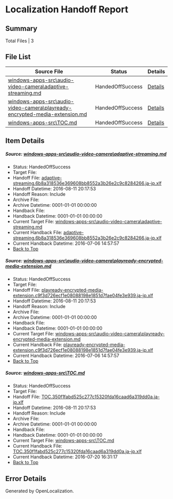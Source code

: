 # <a name='report-top'></a> Localization Handoff Report

## Summary
 Total Files | 3

## File List
 Source File | Status | Details 
 ----------- | ------ | ------- 
 [windows-apps-src\audio-video-camera\adaptive-streaming.md](https://github.com/Microsoft/windows-apps/blob/d0941887ebc17f3665302fae6c7b0a124dfb5a0b/windows-apps-src/audio-video-camera/adaptive-streaming.md) | HandedOffSuccess | [Details](#431fa345c0135a08c1da68904a8d58d969490a8d158)
 [windows-apps-src\audio-video-camera\playready-encrypted-media-extension.md](https://github.com/Microsoft/windows-apps/blob/15b8c2cac08e59cfd9bd2c97c3a146cbc2be5548/windows-apps-src/audio-video-camera/playready-encrypted-media-extension.md) | HandedOffSuccess | [Details](#eb85d9ea29917788612e0aa755465dbd6d1b9ba91648)
 [windows-apps-src\TOC.md](https://github.com/Microsoft/windows-apps/blob/6de87adaaab0a1a1f5df476a87c55827948552bf/windows-apps-src/TOC.md) | HandedOffSuccess | [Details](#0b3a2552b4d1bc18316e157533682ee7b947bc357937)

## Item Details
##### <a name='431fa345c0135a08c1da68904a8d58d969490a8d158'></a> Source: [windows-apps-src\audio-video-camera\adaptive-streaming.md](https://github.com/Microsoft/windows-apps/blob/d0941887ebc17f3665302fae6c7b0a124dfb5a0b/windows-apps-src/audio-video-camera/adaptive-streaming.md)
* Status: HandedOffSuccess
* Target File: 
* Handoff File: [adaptive-streaming.6b8a318536e369608bb8552a3b26e2c9c8284266.ja-jp.xlf](https://github.com/Microsoft/WDG.handoff/blob/9ac25286397a184b225d0fe92bb1af3ac32f2b6a/ol-handoff/Microsoft/windows-apps.ja-jp/master/adaptive-streaming.6b8a318536e369608bb8552a3b26e2c9c8284266.ja-jp.xlf)
* Handoff Datetime: 2016-08-11 20:17:53
* Handoff Reason: Include
* Archive File: 
* Archive Datetime: 0001-01-01 00:00:00
* Handback File: 
* Handback Datetime: 0001-01-01 00:00:00
* Current Target File: [windows-apps-src\audio-video-camera\adaptive-streaming.md](https://github.com/Microsoft/windows-apps.ja-jp/blob/50184089ee68f46cd2f416adf3a3994777b91210/windows-apps-src/audio-video-camera/adaptive-streaming.md)
* Current Handback File: [adaptive-streaming.6b8a318536e369608bb8552a3b26e2c9c8284266.ja-jp.xlf](https://github.com/Microsoft/WDG.handback/blob/4b30c8e256811740592ee2bde985c1f06955abde/ol-handback/Microsoft/windows-apps.ja-jp/master/adaptive-streaming.6b8a318536e369608bb8552a3b26e2c9c8284266.ja-jp.xlf)
* Current Handback Datetime: 2016-07-06 14:57:57
* [Back to Top](#report-top)

##### <a name='eb85d9ea29917788612e0aa755465dbd6d1b9ba91648'></a> Source: [windows-apps-src\audio-video-camera\playready-encrypted-media-extension.md](https://github.com/Microsoft/windows-apps/blob/15b8c2cac08e59cfd9bd2c97c3a146cbc2be5548/windows-apps-src/audio-video-camera/playready-encrypted-media-extension.md)
* Status: HandedOffSuccess
* Target File: 
* Handoff File: [playready-encrypted-media-extension.c9f3d726ecf1e08088198e1851d7fae04fe3e939.ja-jp.xlf](https://github.com/Microsoft/WDG.handoff/blob/9ac25286397a184b225d0fe92bb1af3ac32f2b6a/ol-handoff/Microsoft/windows-apps.ja-jp/master/playready-encrypted-media-extension.c9f3d726ecf1e08088198e1851d7fae04fe3e939.ja-jp.xlf)
* Handoff Datetime: 2016-08-11 20:17:53
* Handoff Reason: Include
* Archive File: 
* Archive Datetime: 0001-01-01 00:00:00
* Handback File: 
* Handback Datetime: 0001-01-01 00:00:00
* Current Target File: [windows-apps-src\audio-video-camera\playready-encrypted-media-extension.md](https://github.com/Microsoft/windows-apps.ja-jp/blob/50184089ee68f46cd2f416adf3a3994777b91210/windows-apps-src/audio-video-camera/playready-encrypted-media-extension.md)
* Current Handback File: [playready-encrypted-media-extension.c9f3d726ecf1e08088198e1851d7fae04fe3e939.ja-jp.xlf](https://github.com/Microsoft/WDG.handback/blob/4b30c8e256811740592ee2bde985c1f06955abde/ol-handback/Microsoft/windows-apps.ja-jp/master/playready-encrypted-media-extension.c9f3d726ecf1e08088198e1851d7fae04fe3e939.ja-jp.xlf)
* Current Handback Datetime: 2016-07-06 14:57:57
* [Back to Top](#report-top)

##### <a name='0b3a2552b4d1bc18316e157533682ee7b947bc357937'></a> Source: [windows-apps-src\TOC.md](https://github.com/Microsoft/windows-apps/blob/6de87adaaab0a1a1f5df476a87c55827948552bf/windows-apps-src/TOC.md)
* Status: HandedOffSuccess
* Target File: 
* Handoff File: [TOC.350f1fabd525c277c15320fda16caad6a319dd0a.ja-jp.xlf](https://github.com/Microsoft/WDG.handoff/blob/9ac25286397a184b225d0fe92bb1af3ac32f2b6a/ol-handoff/Microsoft/windows-apps.ja-jp/master/TOC.350f1fabd525c277c15320fda16caad6a319dd0a.ja-jp.xlf)
* Handoff Datetime: 2016-08-11 20:17:53
* Handoff Reason: Include
* Archive File: 
* Archive Datetime: 0001-01-01 00:00:00
* Handback File: 
* Handback Datetime: 0001-01-01 00:00:00
* Current Target File: [windows-apps-src\TOC.md](https://github.com/Microsoft/windows-apps.ja-jp/blob/bb8e3c217182fd3ae9fd7c331e3722f1189b5569/windows-apps-src/TOC.md)
* Current Handback File: [TOC.350f1fabd525c277c15320fda16caad6a319dd0a.ja-jp.xlf](https://github.com/Microsoft/WDG.handback/blob/5fbfce34d71b9c9ce97b3692f989d8e628c65b51/ol-handback/Microsoft/windows-apps.ja-jp/master/TOC.350f1fabd525c277c15320fda16caad6a319dd0a.ja-jp.xlf)
* Current Handback Datetime: 2016-07-20 16:31:17
* [Back to Top](#report-top)


## Error Details

Generated by OpenLocalization.
